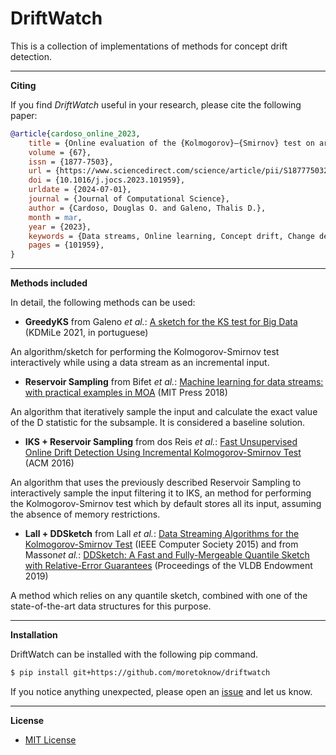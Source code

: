 # DriftWatch

This is a collection of implementations of methods for concept drift detection.

---

**Citing**

If you find *DriftWatch* useful in your research, please cite the following paper:

```bibtex
@article{cardoso_online_2023,
	title = {Online evaluation of the {Kolmogorov}–{Smirnov} test on arbitrarily large samples},
	volume = {67},
	issn = {1877-7503},
	url = {https://www.sciencedirect.com/science/article/pii/S1877750323000194},
	doi = {10.1016/j.jocs.2023.101959},
	urldate = {2024-07-01},
	journal = {Journal of Computational Science},
	author = {Cardoso, Douglas O. and Galeno, Thalis D.},
	month = mar,
	year = {2023},
	keywords = {Data streams, Online learning, Concept drift, Change detection},
	pages = {101959},
}
```
---

**Methods included**

In detail, the following methods can be used:

* **GreedyKS** from Galeno *et al.*: [A sketch for the KS test for Big Data](https://sol.sbc.org.br/index.php/kdmile/article/view/17455) (KDMiLe 2021, in portuguese)

An algorithm/sketch for performing the Kolmogorov-Smirnov test interactively while using a data stream as an incremental input.

* **Reservoir Sampling** from Bifet *et al.*: [Machine learning for data streams: with practical examples in MOA](https://doi.org/10.7551/mitpress/10654.001.0001) (MIT Press 2018)

An algorithm that iteratively sample the input and calculate the exact value of the D statistic for the subsample. It is considered a baseline solution.

* **IKS + Reservoir Sampling** from dos Reis *et al.*: [Fast Unsupervised Online Drift Detection Using Incremental Kolmogorov-Smirnov Test](https://doi.org/10.1145/2939672.2939836) (ACM 2016)

An algorithm that uses the previously described Reservoir Sampling to interactively sample the input filtering it to IKS, an method for performing the Kolmogorov-Smirnov test which by default stores all its input, assuming the absence of memory restrictions.

* **Lall + DDSketch** from Lall *et al.*: [Data Streaming Algorithms for the Kolmogorov-Smirnov Test](https://doi.org/10.1109/BigData.2015.7363746) (IEEE Computer Society 2015) and from Masson*et al.*: [DDSketch: A Fast and Fully-Mergeable Quantile Sketch with Relative-Error Guarantees](10.14778/3352063.3352135) (Proceedings of the VLDB Endowment 2019)

A method which relies on any quantile sketch, combined with one of the state-of-the-art data structures for this purpose.


---

**Installation**

DriftWatch can be installed with the following pip command.

```sh
$ pip install git+https://github.com/moretoknow/driftwatch
```

If you notice anything unexpected, please open an [issue](https://github.com/moretoknow/driftwatch/issues) and let us know.

---

**License**

- [MIT License](https://github.com/moretoknow/driftwatch/blob/main/LICENSE)
